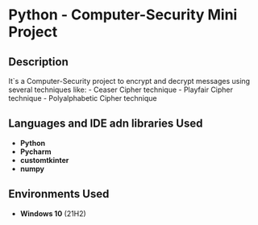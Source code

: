 <h1>Python - Computer-Security Mini Project</h1>


<h2>Description</h2>
It`s a Computer-Security project to encrypt and decrypt messages using several techniques like:
- Ceaser Cipher technique
- Playfair Cipher technique
- Polyalphabetic Cipher technique
<br />

<h2>Languages and IDE adn libraries Used</h2>

- <b>Python</b>
- <b>Pycharm</b>
- <b>customtkinter</b>
- <b>numpy</b>

<h2>Environments Used </h2>

- <b>Windows 10</b> (21H2)

